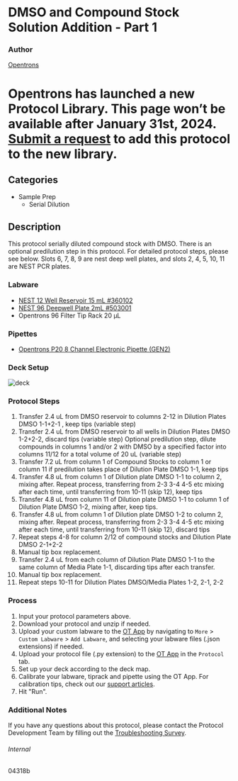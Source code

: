 # DMSO and Compound Stock Solution Addition - Part 1


### Author
[Opentrons](https://opentrons.com/)



# Opentrons has launched a new Protocol Library. This page won’t be available after January 31st, 2024. [Submit a request](https://docs.google.com/forms/d/e/1FAIpQLSdYYp9QCKow4nn0KlCVsMS3HX0eJ0N9O7-erajKvcpT0lWbSg/viewform) to add this protocol to the new library.

## Categories
* Sample Prep
	* Serial Dilution


## Description
This protocol serially diluted compound stock with DMSO. There is an optional predilution step in this protocol. For detailed protocol steps, please see below. Slots 6, 7, 8, 9 are nest deep well plates, and slots 2, 4, 5, 10, 11 are NEST PCR plates.


### Labware
* [NEST 12 Well Reservoir 15 mL #360102](http://www.cell-nest.com/page94?_l=en&product_id=102)
* [NEST 96 Deepwell Plate 2mL #503001](http://www.cell-nest.com/page94?product_id=101&_l=en)
* Opentrons 96 Filter Tip Rack 20 µL


### Pipettes
* [Opentrons P20 8 Channel Electronic Pipette (GEN2)](https://shop.opentrons.com/8-channel-electronic-pipette/)


### Deck Setup
![deck](https://opentrons-protocol-library-website.s3.amazonaws.com/custom-README-images/056f47/Screen+Shot+2023-04-24+at+3.41.25+PM.png)



### Protocol Steps
1. Transfer 2.4 uL from DMSO reservoir to columns 2-12 in Dilution Plates DMSO 1-1+2-1 , keep tips (variable step)
2. Transfer 2.4 uL from DMSO reservoir to all wells in Dilution Plates DMSO 1-2+2-2, discard tips (variable step)
Optional predilution step, dilute compounds in columns 1 and/or 2 with DMSO by a specified factor into columns 11/12 for a total volume of 20 uL (variable step)
3. Transfer 7.2 uL from column 1 of Compound Stocks to column 1 or column 11 if predilution takes place of Dilution Plate DMSO 1-1, keep tips
4. Transfer 4.8 uL from column 1 of Dilution plate DMSO 1-1 to column 2, mixing after. Repeat process, transferring from 2-3 3-4 4-5 etc mixing after each time, until transferring from 10-11 (skip 12), keep tips
5. Transfer 4.8 uL from column 11 of Dilution plate DMSO 1-1 to column 1 of Dilution Plate DMSO 1-2, mixing after, keep tips.
6. Transfer 4.8 uL from column 1 of Dilution plate DMSO 1-2 to column 2, mixing after. Repeat process, transferring from 2-3 3-4 4-5 etc mixing after each time, until transferring from 10-11 (skip 12), discard tips
7. Repeat steps 4-8 for column 2/12 of compound stocks and Dilution Plate DMSO 2-1+2-2
8. Manual tip box replacement.
9. Transfer 2.4 uL from each column of Dilution Plate DMSO 1-1 to the same column of Media Plate 1-1, discarding tips after each transfer.
10. Manual tip box replacement.
11. Repeat steps 10-11 for Dilution Plates DMSO/Media Plates 1-2, 2-1, 2-2


### Process
1. Input your protocol parameters above.
2. Download your protocol and unzip if needed.
3. Upload your custom labware to the [OT App](https://opentrons.com/ot-app) by navigating to `More` > `Custom Labware` > `Add Labware`, and selecting your labware files (.json extensions) if needed.
4. Upload your protocol file (.py extension) to the [OT App](https://opentrons.com/ot-app) in the `Protocol` tab.
5. Set up your deck according to the deck map.
6. Calibrate your labware, tiprack and pipette using the OT App. For calibration tips, check out our [support articles](https://support.opentrons.com/en/collections/1559720-guide-for-getting-started-with-the-ot-2).
7. Hit "Run".


### Additional Notes
If you have any questions about this protocol, please contact the Protocol Development Team by filling out the [Troubleshooting Survey](https://protocol-troubleshooting.paperform.co/).


###### Internal
04318b